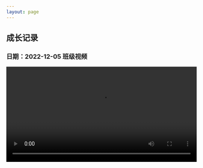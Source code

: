 ```yaml
---
layout: page
---
```


## 成长记录
### 日期：2022-12-05 班级视频
<video controls width='100%' src="/assets/video/1359_1670235494.mp4"></video>
